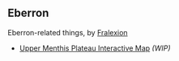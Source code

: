 
## Eberron

Eberron-related things, by [Fralexion](https://fralexion.tumblr.com/)

- [Upper Menthis Plateau Interactive Map](https://bluetinge.dev/Upper_Menthis_Plateau_Interactive_Map.html) *(WIP)*
